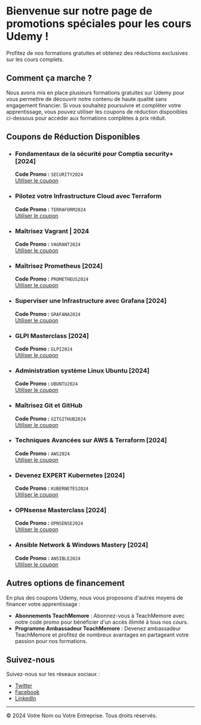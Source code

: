 # Bienvenue sur notre page de promotions spéciales pour les cours Udemy !

Profitez de nos formations gratuites et obtenez des réductions exclusives sur les cours complets.

## Comment ça marche ?

Nous avons mis en place plusieurs formations gratuites sur Udemy pour vous permettre de découvrir notre contenu de haute qualité sans engagement financier. Si vous souhaitez poursuivre et compléter votre apprentissage, vous pouvez utiliser les coupons de réduction disponibles ci-dessous pour accéder aux formations complètes à prix réduit.

## Coupons de Réduction Disponibles

- ### **Fondamentaux de la sécurité pour Comptia security+ [2024]**
  **Code Promo :** `SECURITY2024`  
  [Utiliser le coupon](https://www.udemy.com/course/security/?couponCode=SECURITY2024)

- ### **Pilotez votre Infrastructure Cloud avec Terraform**
  **Code Promo :** `TERRAFORM2024`  
  [Utiliser le coupon](https://www.udemy.com/course/terraform/?couponCode=TERRAFORM2024)

- ### **Maîtrisez Vagrant | 2024**
  **Code Promo :** `VAGRANT2024`  
  [Utiliser le coupon](https://www.udemy.com/course/vagrant/?couponCode=VAGRANT2024)

- ### **Maîtrisez Prometheus [2024]**
  **Code Promo :** `PROMETHEUS2024`  
  [Utiliser le coupon](https://www.udemy.com/course/prometheus/?couponCode=PROMETHEUS2024)

- ### **Superviser une Infrastructure avec Grafana [2024]**
  **Code Promo :** `GRAFANA2024`  
  [Utiliser le coupon](https://www.udemy.com/course/grafana/?couponCode=GRAFANA2024)

- ### **GLPI Masterclass [2024]**
  **Code Promo :** `GLPI2024`  
  [Utiliser le coupon](https://www.udemy.com/course/glpi/?couponCode=GLPI2024)

- ### **Administration système Linux Ubuntu [2024]**
  **Code Promo :** `UBUNTU2024`  
  [Utiliser le coupon](https://www.udemy.com/course/ubuntu/?couponCode=UBUNTU2024)

- ### **Maîtrisez Git et GitHub**
  **Code Promo :** `GITGITHUB2024`  
  [Utiliser le coupon](https://www.udemy.com/course/gitgithub/?couponCode=GITGITHUB2024)

- ### **Techniques Avancées sur AWS & Terraform [2024]**
  **Code Promo :** `AWS2024`  
  [Utiliser le coupon](https://www.udemy.com/course/aws/?couponCode=AWS2024)

- ### **Devenez EXPERT Kubernetes [2024]**
  **Code Promo :** `KUBERNETES2024`  
  [Utiliser le coupon](https://www.udemy.com/course/kubernetes/?couponCode=KUBERNETES2024)

- ### **OPNsense Masterclass [2024]**
  **Code Promo :** `OPNSENSE2024`  
  [Utiliser le coupon](https://www.udemy.com/course/opnsense/?couponCode=OPNSENSE2024)

- ### **Ansible Network & Windows Mastery [2024]**
  **Code Promo :** `ANSIBLE2024`  
  [Utiliser le coupon](https://www.udemy.com/course/ansible/?couponCode=ANSIBLE2024)

## Autres options de financement

En plus des coupons Udemy, nous vous proposons d'autres moyens de financer votre apprentissage :

- **Abonnements TeachMemore** : Abonnez-vous à TeachMemore avec notre code promo pour bénéficier d'un accès illimité à tous nos cours.
- **Programme Ambassadeur TeachMemore** : Devenez ambassadeur TeachMemore et profitez de nombreux avantages en partageant votre passion pour nos formations.

## Suivez-nous

Suivez-nous sur les réseaux sociaux :

- [Twitter](https://twitter.com/votrenom)
- [Facebook](https://www.facebook.com/votrenom)
- [LinkedIn](https://www.linkedin.com/in/votrenom)

---

&copy; 2024 Votre Nom ou Votre Entreprise. Tous droits réservés.
